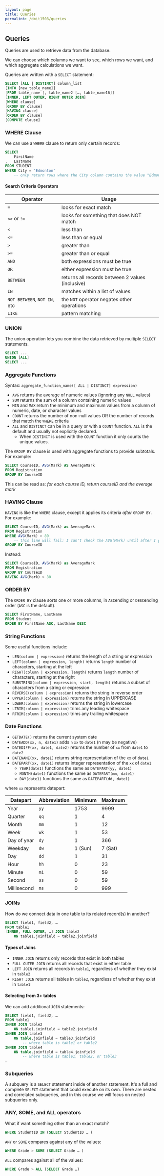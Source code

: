 ```yaml
---
layout: page
title: Queries
permalink: /dmit1508/queries
---
```


## Queries

Queries are used to retrieve data from the database.

We can choose which columns we want to see, which rows we want, and which aggregate calculations we want.

Queries are written with a `SELECT` statement:
```sql
SELECT [ALL | DISTINCT] column_list 	
[INTO [new_table_name]]
[FROM table_name [, table_name2 […, table_name16]] 
[INNER, LEFT OUTER, RIGHT OUTER JOIN]
[WHERE clause] 
[GROUP BY clause] 
[HAVING clause] 
[ORDER BY clause] 
[COMPUTE clause]
```

### WHERE Clause

We can use a `WHERE` clause to return only certain records:
```sql
SELECT 
    FirstName
, 	LastName 
FROM STUDENT
WHERE City = 'Edmonton' 
    -- only return rows where the City column contains the value "Edmonton"
```

#### Search Criteria Operators

Operator | Usage
--- | ---
`=` | looks for exact match
`<>` or `!=` | looks for something that does NOT match
`<` | less than
`<=` | less than or equal
`>` | greater than
`>=` | greater than or equal
`AND` | both expressions must be true
`OR` | either expression must be true
`BETWEEN` | returns all records between 2 values (inclusive)
`IN` | matches within a list of values
`NOT BETWEEN`, `NOT IN`, etc | the `NOT` operator negates other operations
`LIKE` | pattern matching

### UNION

The union operation lets you combine the data retrieved by multiple `SELECT` statements.
```sql
SELECT ...
UNION [ALL]
SELECT ...
```

### Aggregate Functions

Syntax: `aggregate_function_name([ ALL | DISTINCT] expression)`
- `AVG` returns the average of numeric values (ignoring any `NULL` values)
- `SUM` returns the sum of a column containing numeric values
- `MIN` and `MAX` return the minimum and maximum values from a column of numeric, date, or character values
- `COUNT` returns the number of non-null values OR the number of records that match the `WHERE` criteria
- `ALL` and `DISTINCT` can be in a query or with a `COUNT` function. `ALL` is the default and usually not explicitly declared.
  - When `DISTINCT` is used with the `COUNT` function it only counts the unique values.

The `GROUP BY` clause is used with aggregate functions to provide subtotals. For example:
```sql
SELECT CourseID, AVG(Mark) AS AverageMark
FROM Registration
GROUP BY CourseID
```

This can be read as: *for each course ID, return courseID and the average mark*

### HAVING Clause

`HAVING` is like the `WHERE` clause, except it applies its criteria *after* `GROUP BY`. For example:
```sql
SELECT CourseID, AVG(Mark) as AverageMark
FROM Registration
WHERE AVG(Mark) > 80 
    -- this line will fail: I can't check the AVG(Mark) until after I group-by.
GROUP BY CourseID
```

Instead:
```sql
SELECT CourseID, AVG(Mark) as AverageMark
FROM Registration
GROUP BY CourseID
HAVING AVG(Mark) > 80
```

### ORDER BY

The `ORDER BY` clause sorts one or more columns, in `ASC`ending or `DESC`ending order (`ASC` is the default).

```sql
SELECT FirstName, LastName
FROM Student
ORDER BY FirstName ASC, LastName DESC
```

### String Functions
Some useful functions include:
- `LEN(column | expression)` returns the length of a string or expression
- `LEFT(column | expression, length)` returns `length` number of characters, starting at the left
- `RIGHT(column | expression, length)` returns `length` number of characters, starting at the right
- `SUBSTRING(column | expression, start, length)` returns a subset of characters from a string or expression
- `REVERSE(column | expression)` returns the string in reverse order
- `UPPER(column | expression)` returns the string in UPPERCASE
- `LOWER(column | expression)` returns the string in lowercase
- `LTRIM(column | expression)` trims any leading whitespace
- `RTRIM(column | expression)` trims any trailing whitespace

### Date Functions
- `GETDATE()` returns the current system date
- `DATEADD(xx, n, date1)` adds `n` `xx` to `date1` (n may be negative)
- `DATEDIFF(xx, date1, date2)` returns the number of `xx` from `date1` to `date2`
- `DATENAME(xx, date1)` returns string representation of the `xx` of `date1`
- `DATEPART(xx, date1)` returns integer representation of the `xx` of `date1`
  - `YEAR(date1)` functions the same as `DATEPART(yy, date1)`
  - `MONTH(date1)` functions the same as `DATEPART(mm, date1)`
  - `DAY(date1)` functions the same as `DATEPART(dd, date1)`

where `xx` represents datepart:

Datepart | Abbreviation | Minimum | Maximum
--- | --- | --- | ---
Year | `yy` | 1753 | 9999
Quarter | `qq` | 1 | 4
Month | `mm` | 1 | 12
Week | `wk` | 1 | 53
Day of year | `dy` | 1 | 366
Weekday | `dw` | 1 (Sun) | 7 (Sat)
Day | `dd` | 1 | 31
Hour | `hh` | 0 | 23
Minute | `mi` | 0 | 59
Second | `ss` | 0 | 59
Millisecond | `ms` | 0 | 999

### JOINs

How do we connect data in one table to its related record(s) in another?
```sql
SELECT field1, field2, … 
FROM table1
[INNER, FULL OUTER, …] JOIN table2
	ON table1.joinfield = table2.joinfield
```

#### Types of Joins
- `INNER JOIN` returns only records that exist in both tables
- `FULL OUTER JOIN` returns all records that exist in either table
- `LEFT JOIN` returns all records in `table1`, regardless of whether they exist in `table2`
- `RIGHT JOIN` returns all tables in `table2`, regardless of whether they exist in `table1`

#### Selecting from 3+ tables
We can add additional `JOIN` statements:
```sql
SELECT field1, field2, … 
FROM table1
INNER JOIN table2
	ON table1.joinfield = table2.joinfield
INNER JOIN table3
	ON table.joinfield = table3.joinfield 
        -- where table is table1 or table2
INNER JOIN table4
	ON table.joinfield = table4.joinfield 
        -- where table is table1, table2, or table3
…
```

### Subqueries
A subquery is a `SELECT` statement inside of another statement.
It's a full and complete `SELECT` statement that could execute on its own.
There are nested and correlated subqueries, and in this course we will focus on nested subqueries only.

### ANY, SOME, and ALL operators
What if want something other than an exact match?
```sql
WHERE StudentID IN (SELECT StudentID … )
```
`ANY` or `SOME` compares against any of the values:
```sql
WHERE Grade > SOME (SELECT Grade … )
```
`ALL` compares against all of the values:
```sql
WHERE Grade > ALL (SELECT Grade …)
```
